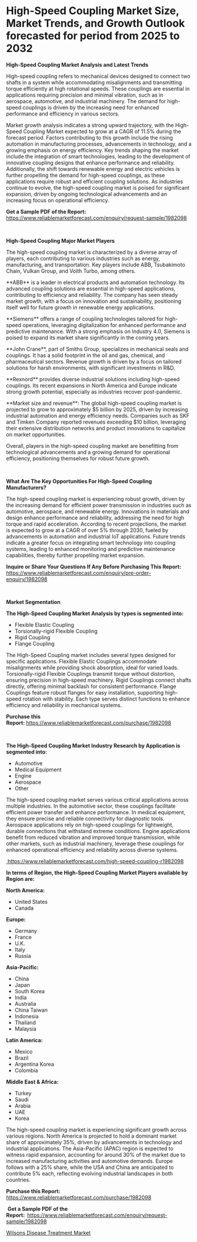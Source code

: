 <p><h1>High-Speed Coupling Market Size, Market Trends, and Growth Outlook forecasted for period from 2025 to 2032</h1></p><p><strong>High-Speed Coupling Market Analysis and Latest Trends</strong></p>
<p><p>High-speed coupling refers to mechanical devices designed to connect two shafts in a system while accommodating misalignments and transmitting torque efficiently at high rotational speeds. These couplings are essential in applications requiring precision and minimal vibration, such as in aerospace, automotive, and industrial machinery. The demand for high-speed couplings is driven by the increasing need for enhanced performance and efficiency in various sectors.</p><p>Market growth analysis indicates a strong upward trajectory, with the High-Speed Coupling Market expected to grow at a CAGR of 11.5% during the forecast period. Factors contributing to this growth include the rising automation in manufacturing processes, advancements in technology, and a growing emphasis on energy efficiency. Key trends shaping the market include the integration of smart technologies, leading to the development of innovative coupling designs that enhance performance and reliability. Additionally, the shift towards renewable energy and electric vehicles is further propelling the demand for high-speed couplings, as these applications require robust and efficient coupling solutions. As industries continue to evolve, the high-speed coupling market is poised for significant expansion, driven by ongoing technological advancements and an increasing focus on operational efficiency.</p></p>
<p><strong>Get a Sample PDF of the Report:&nbsp;</strong> <a href="https://www.reliablemarketforecast.com/enquiry/request-sample/1982098?utm_campaign=2478&utm_medium=2&utm_source=Github&utm_content=ia&utm_term=28032025&utm_id=high-speed-coupling">https://www.reliablemarketforecast.com/enquiry/request-sample/1982098</a></p>
<p>&nbsp;</p>
<p><strong>High-Speed Coupling Major Market Players</strong></p>
<p><p>The high-speed coupling market is characterized by a diverse array of players, each contributing to various industries such as energy, manufacturing, and transportation. Key players include ABB, Tsubakimoto Chain, Vulkan Group, and Voith Turbo, among others.</p><p>**ABB** is a leader in electrical products and automation technology. Its advanced coupling solutions are essential in high-speed applications, contributing to efficiency and reliability. The company has seen steady market growth, with a focus on innovation and sustainability, positioning itself well for future growth in renewable energy applications.</p><p>**Siemens** offers a range of coupling technologies tailored for high-speed operations, leveraging digitalization for enhanced performance and predictive maintenance. With a strong emphasis on Industry 4.0, Siemens is poised to expand its market share significantly in the coming years.</p><p>**John Crane**, part of Smiths Group, specializes in mechanical seals and couplings. It has a solid footprint in the oil and gas, chemical, and pharmaceutical sectors. Revenue growth is driven by a focus on tailored solutions for harsh environments, with significant investments in R&D.</p><p>**Rexnord** provides diverse industrial solutions including high-speed couplings. Its recent expansions in North America and Europe indicate strong growth potential, especially as industries recover post-pandemic.</p><p>**Market size and revenue**: The global high-speed coupling market is projected to grow to approximately $5 billion by 2025, driven by increasing industrial automation and energy efficiency needs. Companies such as SKF and Timken Company reported revenues exceeding $10 billion, leveraging their extensive distribution networks and product innovations to capitalize on market opportunities.</p><p>Overall, players in the high-speed coupling market are benefitting from technological advancements and a growing demand for operational efficiency, positioning themselves for robust future growth.</p></p>
<p>&nbsp;</p>
<p><strong>What Are The Key Opportunities For High-Speed Coupling Manufacturers?</strong></p>
<p><p>The high-speed coupling market is experiencing robust growth, driven by the increasing demand for efficient power transmission in industries such as automotive, aerospace, and renewable energy. Innovations in materials and design enhance performance and reliability, addressing the need for high torque and rapid acceleration. According to recent projections, the market is expected to grow at a CAGR of over 5% through 2030, fueled by advancements in automation and industrial IoT applications. Future trends indicate a greater focus on integrating smart technology into coupling systems, leading to enhanced monitoring and predictive maintenance capabilities, thereby further propelling market expansion.</p></p>
<p><strong>Inquire or Share Your Questions If Any Before Purchasing This Report:</strong> <a href="https://www.reliablemarketforecast.com/enquiry/pre-order-enquiry/1982098?utm_campaign=2478&utm_medium=2&utm_source=Github&utm_content=ia&utm_term=28032025&utm_id=high-speed-coupling">https://www.reliablemarketforecast.com/enquiry/pre-order-enquiry/1982098</a></p>
<p>&nbsp;</p>
<p><strong>Market Segmentation</strong></p>
<p><strong>The High-Speed Coupling Market Analysis by types is segmented into:</strong></p>
<p><ul><li>Flexible Elastic Coupling</li><li>Torsionally-rigid Flexible Coupling</li><li>Rigid Coupling</li><li>Flange Coupling</li></ul></p>
<p><p>The High-Speed Coupling market includes several types designed for specific applications. Flexible Elastic Couplings accommodate misalignments while providing shock absorption, ideal for varied loads. Torsionally-rigid Flexible Couplings transmit torque without distortion, ensuring precision in high-speed machinery. Rigid Couplings connect shafts directly, offering minimal backlash for consistent performance. Flange Couplings feature robust flanges for easy installation, supporting high-speed rotation with stability. Each type serves distinct functions to enhance efficiency and reliability in mechanical systems.</p></p>
<p><strong>Purchase this Report:&nbsp;</strong><a href="https://www.reliablemarketforecast.com/purchase/1982098?utm_campaign=2478&utm_medium=2&utm_source=Github&utm_content=ia&utm_term=28032025&utm_id=high-speed-coupling">https://www.reliablemarketforecast.com/purchase/1982098</a></p>
<p>&nbsp;</p>
<p><strong>The High-Speed Coupling Market Industry Research by Application is segmented into:</strong></p>
<p><ul><li>Automotive</li><li>Medical Equipment</li><li>Engine</li><li>Aerospace</li><li>Other</li></ul></p>
<p><p>The high-speed coupling market serves various critical applications across multiple industries. In the automotive sector, these couplings facilitate efficient power transfer and enhance performance. In medical equipment, they ensure precise and reliable connectivity for diagnostic tools. Aerospace applications rely on high-speed couplings for lightweight, durable connections that withstand extreme conditions. Engine applications benefit from reduced vibration and improved torque transmission, while other markets, such as industrial machinery, leverage these couplings for enhanced operational efficiency and reliability across diverse systems.</p></p>
<p><a href="https://www.reliablemarketforecast.com/high-speed-coupling-r1982098?utm_campaign=2478&utm_medium=2&utm_source=Github&utm_content=ia&utm_term=28032025&utm_id=high-speed-coupling">&nbsp;https://www.reliablemarketforecast.com/high-speed-coupling-r1982098</a></p>
<p><strong>In terms of Region, the High-Speed Coupling Market Players available by Region are:</strong></p>
<p>
    <p> <strong> North America: </strong>
        <ul>
            <li>United States</li>
            <li>Canada</li>
        </ul>
        </p> 
    <p> <strong> Europe: </strong>
        <ul>
            <li>Germany</li>
            <li>France</li>
            <li>U.K.</li>
            <li>Italy</li>
            <li>Russia</li>
        </ul>
        </p> 
    <p> <strong> Asia-Pacific: </strong>
        <ul>
            <li>China</li>
            <li>Japan</li>
            <li>South Korea</li>
            <li>India</li>
            <li>Australia</li>
            <li>China Taiwan</li>
            <li>Indonesia</li>
            <li>Thailand</li>
            <li>Malaysia</li>
        </ul>
        </p> 
    <p> <strong> Latin America: </strong>
        <ul>
            <li>Mexico</li>
            <li>Brazil</li>
            <li>Argentina Korea</li>
            <li>Colombia</li>
        </ul>
        </p> 
    <p> <strong> Middle East & Africa: </strong>
        <ul>
            <li>Turkey</li>
            <li>Saudi</li>
            <li>Arabia</li>
            <li>UAE</li>
            <li>Korea</li>
        </ul>
    </p>
    </p>
<p><p>The high-speed coupling market is experiencing significant growth across various regions. North America is projected to hold a dominant market share of approximately 35%, driven by advancements in technology and industrial applications. The Asia-Pacific (APAC) region is expected to witness rapid expansion, accounting for around 30% of the market due to increased manufacturing activities and automotive demands. Europe follows with a 25% share, while the USA and China are anticipated to contribute 5% each, reflecting evolving industrial landscapes in both countries.</p></p>
<p><strong>Purchase this Report: </strong><a href="https://www.reliablemarketforecast.com/purchase/1982098?utm_campaign=2478&utm_medium=2&utm_source=Github&utm_content=ia&utm_term=28032025&utm_id=high-speed-coupling">https://www.reliablemarketforecast.com/purchase/1982098</a></p>
<p>&nbsp;<strong>Get a Sample PDF of the Report:&nbsp;&nbsp;</strong><a href="https://www.reliablemarketforecast.com/enquiry/request-sample/1982098?utm_campaign=2478&utm_medium=2&utm_source=Github&utm_content=ia&utm_term=28032025&utm_id=high-speed-coupling">https://www.reliablemarketforecast.com/enquiry/request-sample/1982098</a></p>
<p><strong></strong></p>
<p><p><a href="https://github.com/arvelm4nthig/Market-Research-Report-List-1/blob/main/wilsons-disease-treatment-market.md?utm_campaign=2478&utm_medium=2&utm_source=Github&utm_content=ia&utm_term=28032025&utm_id=high-speed-coupling">Wilsons Disease Treatment Market</a></p></p>